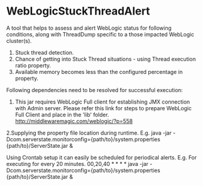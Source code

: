 # WebLogicStuckThreadAlert
A tool that helps to assess and alert WebLogic status for following conditions, along with ThreadDump specific to a those impacted WebLogic cluster(s).

1. Stuck thread detection.
2. Chance of getting into Stuck Thread situations - using Thread execution ratio property.
3. Available memory becomes less than the configured percentage in property. 

Following dependencies need to be resolved for successful execution:
1. This jar requires WebLogic Full client for establishing JMX connection with Admin server.
Please refer this link for steps to prepare WebLogic Full Client and place in the 'lib' folder.
http://middlewaremagic.com/weblogic/?p=558

2.Supplying the property file location during runtime.
E.g. java -jar -Dcom.serverstate.monitorconfig={path/to}/system.properties {path/to}/ServerState.jar &

Using Crontab setup it can easily be scheduled for periodical alerts.
E.g. For executing for every 20 minutes.
00,20,40  * * * *  java -jar -Dcom.serverstate.monitorconfig={path/to}/system.properties {path/to}/ServerState.jar &
